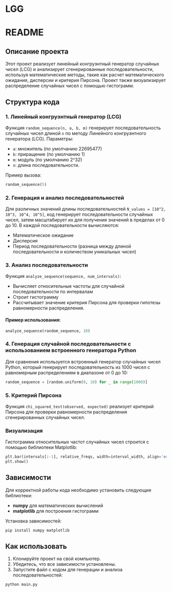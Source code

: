 # LGG
# README

## Описание проекта

Этот проект реализует линейный конгруэнтный генератор случайных чисел (LCG) и анализирует сгенерированные последовательности, используя математические методы, такие как расчет математического ожидания, дисперсии и критерия Пирсона. Проект также визуализирует распределение случайных чисел с помощью гистограмм.

## Структура кода

### 1. Линейный конгруэнтный генератор (LCG)

Функция `random_sequence(n, a, b, m)` генерирует последовательность случайных чисел длиной `n` по методу Линейного конгруэнтного генератора (LCG). 
Параметры:
- `a`: множитель (по умолчанию 22695477)
- `b`: приращение (по умолчанию 1)
- `m`: модуль (по умолчанию 2^32)
- `n`: длина последовательности.

Пример вызова:
```python
random_sequence(5)
```

### 2. Генерация и анализ последовательностей

Для различных значений длины последовательностей `N_values = [10^2, 10^3, 10^4, 10^5]`, код генерирует последовательности случайных чисел, затем масштабирует их для получения значений в пределах от 0 до 10. В каждой последовательности вычисляются:
- Математическое ожидание
- Дисперсия
- Период последовательности (разница между длиной последовательности и количеством уникальных чисел)

### 3. Анализ последовательности

Функция `analyze_sequence(sequence, num_intervals)`:
- Вычисляет относительные частоты для случайной последовательности по интервалам
- Строит гистограмму
- Рассчитывает значение критерия Пирсона для проверки гипотезы равномерности распределения.

#### Пример использования:
```python
analyze_sequence(random_sequence, 10)
```

### 4. Генерация случайной последовательности с использованием встроенного генератора Python

Для сравнения используется встроенный генератор случайных чисел Python, который генерирует последовательность из 1000 чисел с равномерным распределением в диапазоне от 0 до 10:
```python
random_sequence = [random.uniform(0, 10) for _ in range(1000)]
```

### 5. Критерий Пирсона

Функция `chi_squared_test(observed, expected)` реализует критерий Пирсона для проверки равномерности распределения сгенерированных случайных чисел.

### Визуализация

Гистограмма относительных частот случайных чисел строится с помощью библиотеки Matplotlib:
```python
plt.bar(intervals[:-1], relative_freqs, width=interval_width, align='edge')
plt.show()
```

## Зависимости

Для корректной работы кода необходимо установить следующие библиотеки:
- **numpy** для математических вычислений
- **matplotlib** для построения гистограмм

Установка зависимостей:
```bash
pip install numpy matplotlib
```

## Как использовать

1. Клонируйте проект на свой компьютер.
2. Убедитесь, что все зависимости установлены.
3. Запустите файл с кодом для генерации и анализа последовательностей:
```bash
python main.py
```

